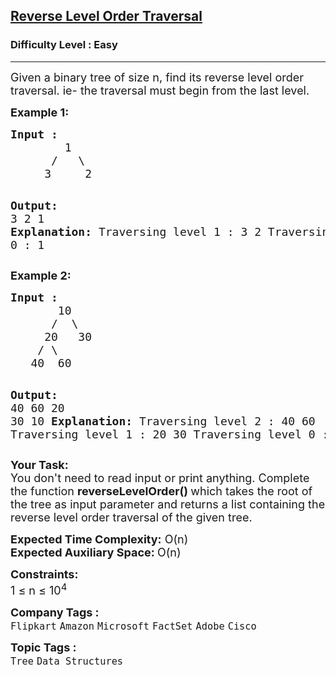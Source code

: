 <h2><a href="https://www.geeksforgeeks.org/problems/reverse-level-order-traversal/1?utm_source=geeksforgeeks&utm_medium=newui_home&utm_campaign=potd">Reverse Level Order Traversal</a></h2><h3>Difficulty Level : Easy</h3><hr><div class="problems_problem_content__Xm_eO"><p><span style="font-size: 18px;">Given a binary tree of size n, find its reverse level order traversal. ie- the traversal must begin from the last level. </span></p>
<p><span style="font-size: 18px;"><strong>Example 1:</strong></span></p>
<pre><span style="font-size: 18px;"><strong>Input :</strong>
        1
      /   \
     3     2</span>

<span style="font-size: 18px;"><strong>Output:</strong> <br>3 2 1
<strong>Explanation:</strong>
Traversing level 1 : 3 2
Traversing level 0 : 1</span></pre>
<p><span style="font-size: 18px;"><strong>Example 2:</strong></span></p>
<pre><span style="font-size: 18px;"><strong>Input :</strong>
       10
      /  \
     20   30
    / \ 
   40  60</span>

<span style="font-size: 18px;"><strong>Output: <br></strong>40 60 20 30 10
<strong>Explanation:</strong>
Traversing level 2 : 40 60
Traversing level 1 : 20 30
Traversing level 0 : 10</span></pre>
<p><span style="font-size: 18px;"><strong>Your Task:&nbsp; </strong><br>You don't need to read input or print anything. Complete the function <strong>reverseLevelOrder() </strong>which takes the root of the tree as input parameter and returns a list containing the reverse level order traversal of the given tree.</span></p>
<p><span style="font-size: 18px;"><strong>Expected Time Complexity:</strong> O(n)<br><strong>Expected Auxiliary Space: </strong>O(n)</span></p>
<p><span style="font-size: 18px;"><strong>Constraints:</strong><br>1 ≤ n ≤ 10<sup>4</sup></span></p></div><p><span style=font-size:18px><strong>Company Tags : </strong><br><code>Flipkart</code>&nbsp;<code>Amazon</code>&nbsp;<code>Microsoft</code>&nbsp;<code>FactSet</code>&nbsp;<code>Adobe</code>&nbsp;<code>Cisco</code>&nbsp;<br><p><span style=font-size:18px><strong>Topic Tags : </strong><br><code>Tree</code>&nbsp;<code>Data Structures</code>&nbsp;